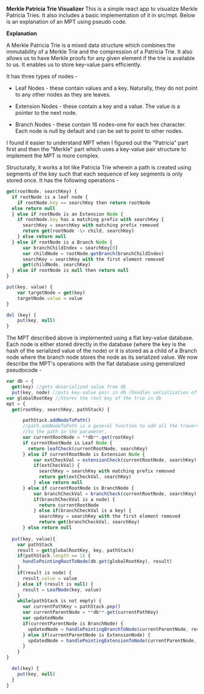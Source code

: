 **Merkle Patricia Trie Visualizer**
This is a simple react app to visualize Merkle Patricia Tries. It also includes a basic implementation of it in src/mpt. Below is an explanation of an MPT using pseudo code. 

**Explanation**

A Merkle Patricia Trie is a mixed data structure which combines the immutability of a Merkle Trie and the compression of a Patricia Trie. It also allows us to have Merkle proofs for any given element if the trie is available to us. It enables us to store key-value pairs efficiently.

It has three types of nodes -

- Leaf Nodes - these contain values and a key. Naturally, they do not point to any other nodes as they are leaves.

- Extension Nodes - these contain a key and a value. The value is a pointer to the next node.

- Branch Nodes - these contain 16 nodes–one for each hex character. Each node is null by default and can be set to point to other nodes.

I found it easier to understand MPT when I figured out the "Patricia" part first and then the "Merkle" part which uses a key-value pair structure to implement the MPT is more complex.

Structurally, it works a lot like Patricia Trie wherein a path is created using segments of the key such that each sequence of key segments is only stored once. It has the following operations -

```js
get(rootNode, searchKey) {
  if rootNode is a leaf node {
    if rootNode.key == searchKey then return rootNode
  else return null
  } else if rootNode is an Extension Node {
    if rootNode.key has a matching prefix with searchKey {
      searchKey = searchKey with matching prefix removed
      return get(rootNode -\> child, searchKey)
    } else return null
  } else if rootNode is a Branch Node {
      var branchChildIndex = searchKey[0]
      var childNode = rootNode.getBranch(branchChildIndex)
      searchKey = searchKey with the first element removed
      get(childNode, searchKey)
  } else if rootNode is null then return null
}

put(key, value) {
    var targetNode = get(key)
    targetNode.value = value
}

del (key) {
    put(key, null)
}
```

The MPT described above is implemented using a flat key-value database. Each node is either stored directly in the database (where the key is the hash of the serialized value of the node) or it is stored as a child of a Branch node where the branch node stores the node as its serialized value. We now describe the MPT's operations with the flat database using generalized pseudocode -

```js
var db = {
  get(key) //gets deserialized value from db
  put(key, node) //puts key-value pair in db (handles serialization of node).
var globalRootKey //Stores the root key of the trie in db
mpt = {
  get(rootKey, searchKey, pathStack) {

      pathStack.addNodeToPath()
      //path.addNodeToPath is a general function to add all the traversed nodes
      //to the path in the parameter.
      var currentRootNode = **db**.get(rootKey)
      if currentRootNode is Leaf Node {
        return leafCheck(currentRootNode, searchKey)
      } else if currentRootNode is Extension Node {
          var extCheckVal = extensionCheck(currentRootNode, searchKey)
          if(extCheckVal) {
            searchKey = searchKey with matching prefix removed
            return get(extCheckVal, searchKey)
          } else return null
      } else if currentRootNode is BranchNode {
          var branchCheckVal = branchCheck(currentRootNode, searchKey)
          if(branchCheckVal is a node) {
            return currentRootNode
          } else if(branchCheckVal is a key) {
            searchKey = searchKey with the first element removed
            return get(branchCheckVal, searchKey)
      } else return null
    
  put(key, value){
    var pathStack
    result = get(globalRootKey, key, pathStack)
    if(pathStack.length == 1) {
      handlePointingRootToNode(db.get(globalRootKey), result)
    }
    if(result is node) {
      result.value = value
    } else if (result is null) {
      result = LeafNode(key, value)
    }
    while(pathStack is not empty) {
      var currentPathKey = pathStack.pop()
      var currentParentNode = **db**.get(currentPathKey)
      var updatedNode
      if(currentParentNode is BranchNode) {
        updatedNode = handlePointingBranchToNode(currentParentNode, result)
      } else if(currentParentNode is ExtensionNode) {
        updatedNode = handlePointingExtensionToNode(currentParentNode, result)
      }
    }
}

  del(key) {
    put(key, null)
  }
}
```

